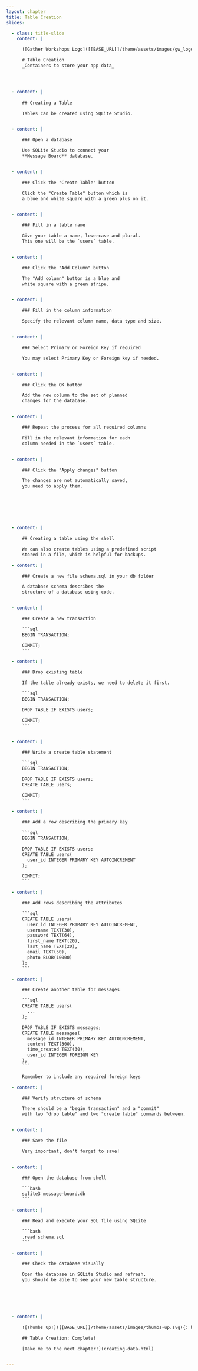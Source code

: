 ```yaml
---
layout: chapter
title: Table Creation
slides:

  - class: title-slide
    content: |

      ![Gather Workshops Logo]([[BASE_URL]]/theme/assets/images/gw_logo.png)

      # Table Creation
      _Containers to store your app data_




  - content: |
  
      ## Creating a Table

      Tables can be created using SQLite Studio.


  - content: |

      ### Open a database

      Use SQLite Studio to connect your
      **Message Board** database.


  - content: |

      ### Click the "Create Table" button

      Click the "Create Table" button which is
      a blue and white square with a green plus on it.


  - content: |

      ### Fill in a table name

      Give your table a name, lowercase and plural.
      This one will be the `users` table.


  - content: |

      ### Click the "Add Column" button

      The "Add column" button is a blue and 
      white square with a green stripe.


  - content: |

      ### Fill in the column information

      Specify the relevant column name, data type and size.


  - content: |

      ### Select Primary or Foreign Key if required

      You may select Primary Key or Foreign key if needed.


  - content: |

      ### Click the OK button

      Add the new column to the set of planned
      changes for the database.


  - content: |

      ### Repeat the process for all required columns

      Fill in the relevant information for each
      column needed in the `users` table.


  - content: |

      ### Click the "Apply changes" button

      The changes are not automatically saved,
      you need to apply them.







  - content: |

      ## Creating a table using the shell

      We can also create tables using a predefined script 
      stored in a file, which is helpful for backups.

  - content: |

      ### Create a new file schema.sql in your db folder

      A database schema describes the 
      structure of a database using code.


  - content: |

      ### Create a new transaction

      ```sql
      BEGIN TRANSACTION;

      COMMIT;
      ```

  - content: |

      ### Drop existing table

      If the table already exists, we need to delete it first.

      ```sql
      BEGIN TRANSACTION;

      DROP TABLE IF EXISTS users;

      COMMIT;
      ```


  - content: |

      ### Write a create table statement

      ```sql
      BEGIN TRANSACTION;

      DROP TABLE IF EXISTS users;
      CREATE TABLE users;

      COMMIT;
      ```

  - content: |

      ### Add a row describing the primary key

      ```sql
      BEGIN TRANSACTION;

      DROP TABLE IF EXISTS users;
      CREATE TABLE users(
        user_id INTEGER PRIMARY KEY AUTOINCREMENT
      );

      COMMIT;
      ```

  - content: |

      ### Add rows describing the attributes

      ```sql
      CREATE TABLE users(
        user_id INTEGER PRIMARY KEY AUTOINCREMENT,
        username TEXT(30),
        password TEXT(64),
        first_name TEXT(20),
        last_name TEXT(20),
        email TEXT(50),
        photo BLOB(10000)
      );
      ```

  - content: |

      ### Create another table for messages

      ```sql
      CREATE TABLE users(
        ...
      );

      DROP TABLE IF EXISTS messages;
      CREATE TABLE messages(
        message_id INTEGER PRIMARY KEY AUTOINCREMENT,
        content TEXT(300),
        time_created TEXT(30),
        user_id INTEGER FOREIGN KEY
      );
      ```

      Remember to include any required foreign keys

  - content: |

      ### Verify structure of schema

      There should be a "begin transaction" and a "commit"
      with two "drop table" and two "create table" commands between.


  - content: |

      ### Save the file

      Very important, don't forget to save!


  - content: |

      ### Open the database from shell

      ```bash
      sqlite3 message-board.db
      ```

  - content: |

      ### Read and execute your SQL file using SQLite

      ```bash
      .read schema.sql
      ```

  - content: |

      ### Check the database visually

      Open the database in SQLite Studio and refresh,
      you should be able to see your new table structure.




  

  - content: |

      ![Thumbs Up!]([[BASE_URL]]/theme/assets/images/thumbs-up.svg){: height="200"}

      ## Table Creation: Complete!

      [Take me to the next chapter!](creating-data.html)


---
```

